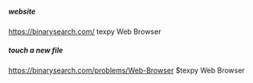 ##### website
https://binarysearch.com/
texpy Web Browser

##### touch a new file
https://binarysearch.com/problems/Web-Browser
$texpy Web Browser